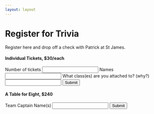 ```yaml
---
layout: layout
---
```


# Register for Trivia

Register here and drop off a check with Patrick at St James.

#### Individual Tickets, $30/each

<form name="individual-tickets" netlify method="post" action="/success">
  <label for="number-tickets">Number of tickets
    <input type="number" min="1" step="1" name="number-tickets">
  </label>
  <label for="names">Names
    <input type="text" name="individual-names">
  </label>
  <label for="classes">
    What class(es) are you attached to? <span data-text="We'll try to seat you near people in the same germ pool" class="tooltip">(why?)</span>
    <input type="text" name="classes">
  </label>
  <input type="submit">
</form>

#### A Table for Eight, $240

<form name="table-captain" netlify method="post" action="/success">
  <label for="captain-names">Team Captain Name(s)
    <input type="text">
  </label>
  <input type="submit">
</form>